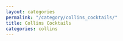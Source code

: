 ```yaml
---
layout: categories
permalink: "/category/collins_cocktails/"
title: Collins Cocktails
categories: collins
---
```

